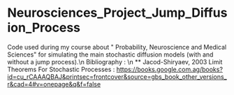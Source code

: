 # Neurosciences_Project_Jump_Diffusion_Process
Code used during my course about " Probability, Neuroscience and Medical Sciences" for simulating the main stochastic diffusion models (with and without a jump process).\n
Bibliography : \n
** Jacod-Shiryaev, 2003 Limit Theorems For Stochastic Processes : https://books.google.com.ag/books?id=cu_rCAAAQBAJ&printsec=frontcover&source=gbs_book_other_versions_r&cad=4#v=onepage&q&f=false
